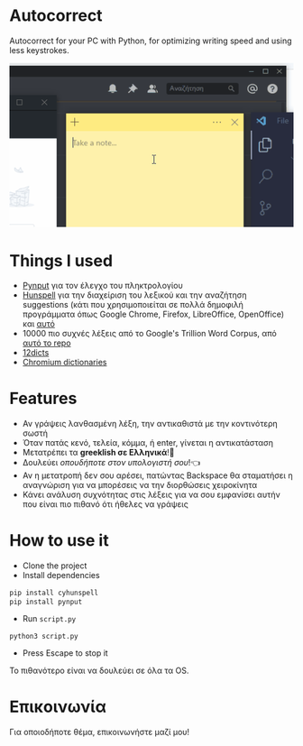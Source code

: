 # Autocorrect

Autocorrect for your PC with Python, for optimizing writing speed and using less keystrokes.

![gif demonstration](demonstration.gif)

# Things I used

- [Pynput](https://github.com/moses-palmer/pynput/) για τον έλεγχο του πληκτρολογίου
- [Hunspell](http://hunspell.github.io/) για την διαχείριση του λεξικού και την αναζήτηση suggestions (κάτι που χρησιμοποιείται σε πολλά δημοφιλή προγράμματα όπως Google Chrome, Firefox, LibreOffice, OpenOffice) και [αυτό](https://github.com/MSeal/cython_hunspell)
- 10000 πιο συχνές λέξεις από το Google's Trillion Word Corpus, από [αυτό το repo](https://github.com/first20hours/google-10000-english)
- [12dicts](http://wordlist.aspell.net/12dicts/)
- [Chromium dictionaries](https://chromium.googlesource.com/chromium/deps/hunspell_dictionaries/)

# Features

- Αν γράψεις λανθασμένη λέξη, την αντικαθιστά με την κοντινότερη σωστή
- Όταν πατάς κενό, τελεία, κόμμα, ή enter, γίνεται η αντικατάσταση
- Μετατρέπει τα **greeklish σε Ελληνικά**!🎉
- Δουλεύει _οπουδήποτε στον υπολογιστή σου_!👈
- Αν η μετατροπή δεν σου αρέσει, πατώντας Backspace θα σταματήσει η αναγνώριση για να μπορέσεις να την διορθώσεις χειροκίνητα
- Κάνει ανάλυση συχνότητας στις λέξεις για να σου εμφανίσει αυτήν που είναι πιο πιθανό ότι ήθελες να γράψεις

# How to use it

- Clone the project
- Install dependencies

```
pip install cyhunspell
pip install pynput
```

- Run `script.py`

```
python3 script.py
```

- Press Escape to stop it

Το πιθανότερο είναι να δουλεύει σε όλα τα OS.

# Επικοινωνία

Για οποιοδήποτε θέμα, επικοινωνήστε μαζί μου!
